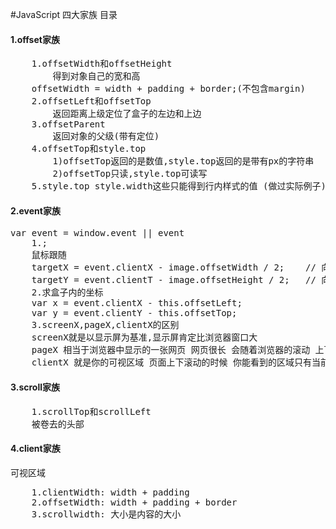 #JavaScript 四大家族 目录
#### 1.offset家族
<pre>
    1.offsetWidth和offsetHeight
        得到对象自己的宽和高
    offsetWidth = width + padding + border;(不包含margin)
    2.offsetLeft和offsetTop
        返回距离上级定位了盒子的左边和上边
    3.offsetParent
        返回对象的父级(带有定位)
    4.offsetTop和style.top
        1)offsetTop返回的是数值,style.top返回的是带有px的字符串
        2)offsetTop只读,style.top可读写
    5.style.top style.width这些只能得到行内样式的值 (做过实际例子)
</pre>
#### 2.event家族
<pre>var event = window.event || event
    1.;
    鼠标跟随
    targetX = event.clientX - image.offsetWidth / 2;    // 向上走
    targetY = event.clientT - image.offsetHeight / 2;   // 向左走
    2.求盒子内的坐标
    var x = event.clientX - this.offsetLeft;
    var y = event.clientY - this.offsetTop;
    3.screenX,pageX,clientX的区别
    screenX就是以显示屏为基准,显示屏肯定比浏览器窗口大
    pageX 相当于浏览器中显示的一张网页 网页很长 会随着浏览器的滚动 上下移动
    clientX 就是你的可视区域 页面上下滚动的时候 你能看到的区域只有当前那么大一块
</pre>
#### 3.scroll家族
<pre>
    1.scrollTop和scrollLeft
    被卷去的头部
</pre>
#### 4.client家族
可视区域
<pre>
    1.clientWidth: width + padding
    2.offsetWidth: width + padding + border
    3.scrollwidth: 大小是内容的大小
</pre>